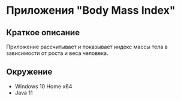 # Приложения "Body Mass Index"

## Краткое описание
Приложение рассчитывает и показывает индекс массы тела в зависимости от роста и веса человека.

## Окружение
* Windows 10 Home x64
* Java 11
